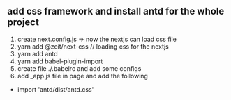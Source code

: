 ## add css framework and install antd for the whole project 
1. create next.config.js => now the nextjs can load css file 
2. yarn add @zeit/next-css // loading css for the nextjs 
3. yarn add antd
4. yarn add babel-plugin-import 
5. create file ./.babelrc and add some configs 
6. add _app.js file in page and add the following 
 - import 'antd/dist/antd.css'





